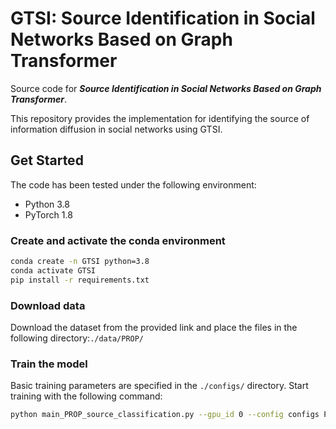 # GTSI: Source Identification in Social Networks Based on Graph Transformer

Source code for ***Source Identification in Social Networks Based on Graph Transformer***.

This repository provides the implementation for identifying the source of information diffusion in social networks using GTSI.

## Get Started

The code has been tested under the following environment:

- Python 3.8  
- PyTorch 1.8  

### Create and activate the conda environment

```bash
conda create -n GTSI python=3.8
conda activate GTSI
pip install -r requirements.txt
```
### Download data
Download the dataset from the provided link and place the files in the following directory:```./data/PROP/```
### Train the model
Basic training parameters are specified in the ```./configs/``` directory. Start training with the following command:
```bash
python main_PROP_source_classification.py --gpu_id 0 --config configs PROP_GraphTransformer_LapPE_KARATE_inf0.2_full_graph_BN.json
```